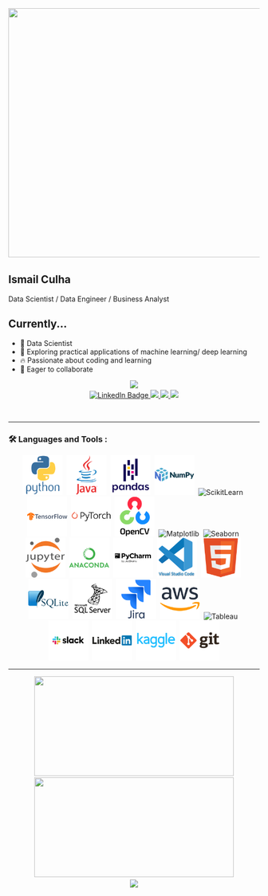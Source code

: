 <div align="center">
  <img src="https://sunayguler.com/wp-content/uploads/datascience-slide.jpg" width="900" height="500"/>
</div>

Ismail Culha
-
Data Scientist / Data Engineer / Business Analyst

Currently...
-
- 🔭 Data Scientist 
- 🌱 Exploring practical applications of machine learning/ deep learning
- 🔥 Passionate about coding and learning
- 👯 Eager to collaborate

<div id="header" align="center">
  <img src="https://media.giphy.com/media/M9gbBd9nbDrOTu1Mqx/giphy.gif" width="100"/>
</div>

<div id="badges" align="center">
  <a href=https://www.linkedin.com/in/ismail-culha/>
    <img src="https://img.shields.io/badge/LinkedIn-blue?style=for-the-badge&logo=linkedin&logoColor=white" alt="LinkedIn Badge"/>
  </a>
  <a href="https://www.kaggle.com/ismailculha">
    <img src="https://img.shields.io/badge/Kaggle-20BEFF?style=for-the-badge&logo=Kaggle&logoColor=white"/>
  </a>
  <a href="https://www.hackerrank.com/ismculha">
    <img src="https://img.shields.io/badge/-Hackerrank-2EC866?style=for-the-badge&logo=HackerRank&logoColor=white"/>
  </a>
   <a href="mailto:ismculha@gmail.com">
    <img src="https://img.shields.io/badge/Gmail-D14836?style=for-the-badge&logo=gmail&logoColor=white"/>
  </a>
</div>

<p align="center"> 
<img src="https://komarev.com/ghpvc/?username=adsum-ss&style=flat-square&color=blue" class="center" alt=""/>
</p>  


---


### :hammer_and_wrench: Languages and Tools :

<div align="center">
  <img src="https://github.com/devicons/devicon/blob/master/icons/python/python-original-wordmark.svg" title="Python" alt="Python" width="80" height="80"/>&nbsp;
  <img src="https://github.com/devicons/devicon/blob/master/icons/java/java-original-wordmark.svg" title="Java" alt="Java" width="80" height="80"/>&nbsp;
  <img src="https://github.com/devicons/devicon/blob/master/icons/pandas/pandas-original-wordmark.svg" title="Pandas" alt="Pandas" width="80" height="80"/>&nbsp;
  <img src="https://github.com/devicons/devicon/blob/master/icons/numpy/numpy-original-wordmark.svg" title="NumPy" alt="NumPy" width="80" height="80"/>&nbsp;
  <img src="https://upload.wikimedia.org/wikipedia/commons/0/05/Scikit_learn_logo_small.svg" title="ScikitLearn" alt="ScikitLearn" width="80" height="80"/>&nbsp;
  <img src="https://github.com/devicons/devicon/blob/master/icons/tensorflow/tensorflow-original-wordmark.svg" title="Tensorflow" alt="Tensorflow" width="80" height="80"/>&nbsp;
  <img src="https://github.com/devicons/devicon/blob/master/icons/pytorch/pytorch-original-wordmark.svg" title="PyTorch" alt="PyTorch" width="80" height="80"/>&nbsp;
  <img src="https://github.com/devicons/devicon/blob/master/icons/opencv/opencv-original-wordmark.svg" title="OpenCV" alt="OpenCV" width="80" height="80"/>&nbsp;
  <img src="https://www.sprezzatech.com/wiki/images/5/56/Matplotlib_logo.svg" title="Matplotlib" alt="Matplotlib" width="80" height="80"/>&nbsp;
  <img src="https://seaborn.pydata.org/_images/logo-tall-lightbg.svg" title="Seaborn" alt="Seaborn" width="80" height="80"/>&nbsp;
  <img src="https://github.com/devicons/devicon/blob/master/icons/jupyter/jupyter-original-wordmark.svg" title="Jupyter" alt="Jupyter" width="80" height="80"/>&nbsp;
  <img src="https://github.com/devicons/devicon/blob/master/icons/anaconda/anaconda-original-wordmark.svg" title="Anaconda" alt="Anaconda" width="80" height="80"/>&nbsp;
  <img src="https://github.com/devicons/devicon/blob/master/icons/pycharm/pycharm-original-wordmark.svg" title="PyCharm" alt="PyCharm" width="80" height="80"/>&nbsp;
  <img src="https://github.com/devicons/devicon/blob/master/icons/vscode/vscode-original-wordmark.svg" title="VSCode"  alt="VSCode" width="80" height="80"/>&nbsp;
  <img src="https://github.com/devicons/devicon/blob/master/icons/html5/html5-original.svg" title="HTML5" alt="HTML" width="80" height="80"/>&nbsp;
  <img src="https://github.com/devicons/devicon/blob/master/icons/sqlite/sqlite-original-wordmark.svg" title="SQLite" alt="SQLite " width="80" height="80"/>&nbsp;
  <img src="https://github.com/devicons/devicon/blob/master/icons/microsoftsqlserver/microsoftsqlserver-plain-wordmark.svg"  title="MSSQLServer" alt="MSSQLServer" width="80" height="80"/>&nbsp;
  <img src="https://github.com/devicons/devicon/blob/master/icons/jira/jira-original-wordmark.svg" title="Jira"  alt="Jira" width="80" height="80"/>&nbsp;
  <img src="https://github.com/devicons/devicon/blob/master/icons/amazonwebservices/amazonwebservices-original-wordmark.svg" title="AWS" alt="AWS" width="80" height="80"/>&nbsp;
  <img src="https://upload.wikimedia.org/wikipedia/ru/0/06/Tableau_logo.svg" title="Tableau" alt="Tableau" width="80" height="80"/>&nbsp;
  <img src="https://github.com/devicons/devicon/blob/master/icons/slack/slack-original-wordmark.svg" title="Slack" alt="Slack" width="80" height="80"/>&nbsp;
  <img src="https://github.com/devicons/devicon/blob/master/icons/linkedin/linkedin-original-wordmark.svg" title="LinkedIn" alt="LinkedIn" width="80" height="80"/>&nbsp;
  <img src="https://github.com/devicons/devicon/blob/master/icons/kaggle/kaggle-original-wordmark.svg" title="kaggle" alt="kaggle" width="80" height="80"/>&nbsp;
  <img src="https://github.com/devicons/devicon/blob/master/icons/git/git-original-wordmark.svg" title="Git" **alt="Git" width="80" height="80"/>
</div>


---
<div align="center">
<a href="https://github.com/anuraghazra/github-readme-stats">
  <img src="https://github-readme-stats.vercel.app/api?username=adsum-ss&show_icons=true&theme=merko" width="400" height="200"/>
</a>
<a href="https://git.io/streak-stats">
  <img src="http://github-readme-streak-stats.herokuapp.com?user=adsum-ss&theme=merko&background=000000" width="400" height="200"/>
</a>
</div>

<div align="center">
<a href="https://github.com/anuraghazra/github-readme-stats">
  <img align="center" src="https://github-readme-stats.vercel.app/api/top-langs/?username=adsum-ss&layout=compact&theme=vision-friendly-dark" />
</a>
</div>
